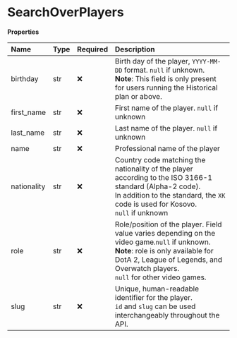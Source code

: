 # SearchOverPlayers

**Properties**

| Name        | Type | Required | Description                                                                                                                                                                                                                   |
| :---------- | :--- | :------- | :---------------------------------------------------------------------------------------------------------------------------------------------------------------------------------------------------------------------------- |
| birthday    | str  | ❌       | Birth day of the player, `YYYY-MM-DD` format. `null` if unknown. <br/>**Note**: This field is only present for users running the Historical plan or above.                                                                    |
| first_name  | str  | ❌       | First name of the player. `null` if unknown                                                                                                                                                                                   |
| last_name   | str  | ❌       | Last name of the player. `null` if unknown                                                                                                                                                                                    |
| name        | str  | ❌       | Professional name of the player                                                                                                                                                                                               |
| nationality | str  | ❌       | Country code matching the nationality of the player according to the ISO 3166-1 standard (Alpha-2 code). <br/>In addition to the standard, the `XK` code is used for Kosovo. <br/>`null` if unknown                           |
| role        | str  | ❌       | Role/position of the player. Field value varies depending on the video game.`null` if unknown. <br/>**Note**: role is only available for DotA 2, League of Legends, and Overwatch players. <br/>`null` for other video games. |
| slug        | str  | ❌       | Unique, human-readable identifier for the player. <br/>`id` and `slug` can be used interchangeably throughout the API.                                                                                                        |

<!-- This file was generated by liblab | https://liblab.com/ -->
